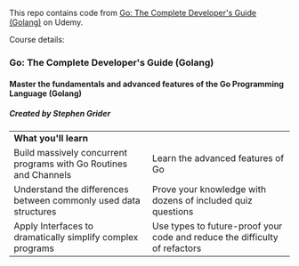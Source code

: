 This repo contains code from [Go: The Complete Developer's Guide (Golang)](https://udemy.com/course/go-the-complete-developers-guide/) on Udemy.

Course details:

### Go: The Complete Developer's Guide (Golang)

#### Master the fundamentals and advanced features of the Go Programming Language (Golang)

##### Created by Stephen Grider

<table>
  <tr>
    <td colspan="2"><b>What you'll learn</b></td>
  </tr>
  <tr>
    <td>Build massively concurrent programs with Go Routines and Channels</td>
    <td>Learn the advanced features of Go</td>
  </tr>
    <tr>
    <td>Understand the differences between commonly used data structures</td>
    <td>Prove your knowledge with dozens of included quiz questions</td>
  </tr>
    <tr>
    <td>Apply Interfaces to dramatically simplify complex programs</td>
    <td>Use types to future-proof your code and reduce the difficulty of refactors</td>
  </tr>
</table>
